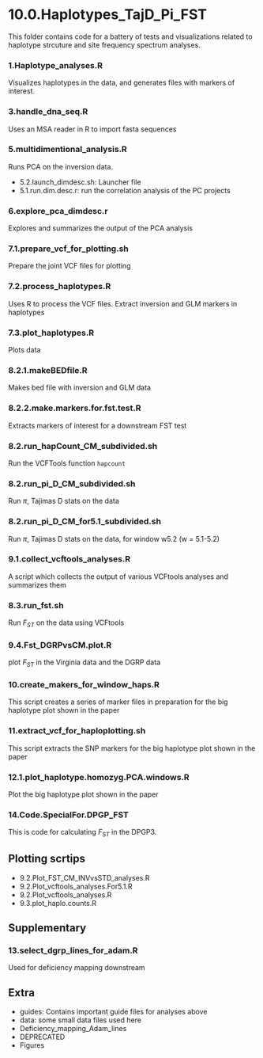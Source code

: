 # 10.0.Haplotypes_TajD_Pi_FST
This folder contains code for a battery of tests and visualizations related to haplotype strcuture and site frequency spectrum analyses. 

### 1.Haplotype_analyses.R
Visualizes haplotypes in the data, and generates files with markers of interest.

### 3.handle_dna_seq.R
Uses an MSA reader in R to import fasta sequences 

### 5.multidimentional_analysis.R
Runs PCA on the inversion data.

* 5.2.launch_dimdesc.sh: Launcher file
* 5.1.run.dim.desc.r: run the correlation analysis of the PC projects

### 6.explore_pca_dimdesc.r
Explores and summarizes the output of the PCA analysis

### 7.1.prepare_vcf_for_plotting.sh
Prepare the joint VCF files for plotting 

### 7.2.process_haplotypes.R
Uses R to process the VCF files. Extract inversion and GLM markers in haplotypes

### 7.3.plot_haplotypes.R
Plots data

### 8.2.1.makeBEDfile.R
Makes bed file with inversion and GLM data

### 8.2.2.make.markers.for.fst.test.R
Extracts markers of interest for a downstream FST test

### 8.2.run_hapCount_CM_subdivided.sh
Run the VCFTools function `hapcount`

### 8.2.run_pi_D_CM_subdivided.sh
Run $\pi$,  Tajimas D stats on the data

### 8.2.run_pi_D_CM_for5.1_subdivided.sh
Run $\pi$,  Tajimas D stats on the data, for window w5.2 (w = 5.1-5.2)

### 9.1.collect_vcftools_analyses.R
A script which collects the output of various VCFtools analyses and summarizes them

### 8.3.run_fst.sh
Run $F_{ST}$ on the data using VCFtools

### 9.4.Fst_DGRPvsCM.plot.R
plot $F_{ST}$ in the Virginia data and the DGRP data

### 10.create_makers_for_window_haps.R
This script creates a series of marker files in preparation for the big haplotype plot shown in the paper

### 11.extract_vcf_for_haploplotting.sh
This script extracts the SNP markers for the  big haplotype plot shown in the paper

### 12.1.plot_haplotype.homozyg.PCA.windows.R
Plot the big haplotype plot shown in the paper

### 14.Code.SpecialFor.DPGP_FST
This is code for calculating $F_{ST}$ in the DPGP3.

## Plotting scrtips

* 9.2.Plot_FST_CM_INVvsSTD_analyses.R
*  9.2.Plot_vcftools_analyses.For5.1.R
* 9.2.Plot_vcftools_analyses.R
* 9.3.plot_haplo.counts.R

## Supplementary

### 13.select_dgrp_lines_for_adam.R
Used for deficiency mapping downstream

## Extra
* guides: Contains important guide files for analyses above
* data: some small data files used here
* Deficiency_mapping_Adam_lines
* DEPRECATED
* Figures